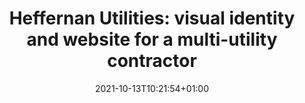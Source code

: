 ---
title: "Heffernan Utilities: visual identity and website for a multi-utility contractor"
date: 2021-10-13T10:21:54+01:00
draft: false
description: "Creating an identity, brand identity guidelines and marketing website for a family run multi-utility contractor based in the North of England."
slug: "heffernan-utilities"
topics: ["Project", "Visual Identity"]
syndicate: "false"
layout: "project"
blocks:
  - template: "hero"
    image: "/v1634117838/hc/heffernan-utilities-cover.jpg"
    image_caption: "Nº01 On site with Heffernan Utilities"
    image_alt: "Roadworker in high-visability jacket and white hard hat  laying water pipes"
    image_ratio: "wide"
  - template: "body-copy"
    heading: "Overview"
    content: "<p>Multi-utility contractor Heffernan Utilities provide Water, Gas and Electricity services across England.</p><p>Over the years, the business has built a strong reputation among existing clients. However, their existing identity – and off the peg Wordpress theme – failed to convey the value of their offering, their experience and expertise.</p><p>During the first Covid-19 lockdown, the Heffernan Utilities team reached out with an aim to move the business forward and win larger contracts.</p>"
  - template: "body-copy"
    heading: "Key objectives"
    content: "<p>Project objectives were defined as:</p><p><strong>1. Create a respectable visual identity</strong>, suitable for a variety of applications, both online and offline.</p>
    <p><strong>2. Design and build a professional website</strong> to clearly present Heffernan Utilities core offer and demonstrate credibility.</p>
    <p><strong>3. Create documentation and marketing material</strong>, including a website management guide, brand guidelines, business card templates and a bi-fold brochure for prospective clients.</p>"
  - template: "body-copy"
    heading: "Visual Identity"
    content: "<p>Part of the identity project involved changing the brand name from ‘LJH Utilities’ to ‘Heffernan Utilities’. However, there were concerns this change might confuse existing clients.</p><p>To help prevent this we began with the existing colour palette. Although it felt flat and uninspiring, we agreed the colours were heading in the right direction. With a few tweaks we were able to develop a vibrant palette, which remained familiar to existing clients and well suited to the industry. </p>"
  - template: "image-grid-two"
    image_one: "/v1634125168/hc/heffernan-utilities-original-colour-palette.png"
    image_one_caption: "Nº02 Original colour palette"
    image_one_alt: "Original colour palette"
    image_two: "/v1634125168/hc/heffernan-utilities-updated-colour-palette.png"
    image_two_caption: "Nº03 Updated colour palette"
    image_two_alt: "Updated colour palette"
    image_ratio: "landscape"
  - template: "body-copy"
    content: "<p>By using an L and J in the logomark – to form the upper stems and cross bar of the H – we made a subtle nod to the original business name, without having to spell it out in the logotype. </p><p>We settled on Source Sans Pro for the lead typeface. Primarily for it’s flexibility in weights and styles, but also for it’s familiarity. It’s a solid workhorse, so was ideal for our needs. Source Code Pro is used sparingly, as the secondary typeface.</p>"
  - template: "image-grid-two"
    image_one: "/v1634125393/hc/heffernan-utilities-logo-lockup-logomark-fill.png"
    image_one_caption: "Nº04 Heffernan Utilities Logo lockup"
    image_one_alt: "Heffernan Utilities Logo lockup"
    image_two: "/v1634125168/hc/heffernan-utilities-typography-mobile.png"
    image_two_caption: "Nº05 Typographic system (for small screens)"
    image_two_alt: "Typography system for small screens"
    image_ratio: "landscape"
  - template: "body-copy"
    heading: "Website design"
    content: "<p>With a clear idea of the content, a site map was created to plan  website structure and visualise a visitors journey through the website.</p>"
  - template: "image-full"
    image: "/v1634126308/hc/heffernan-utilities-sitemap.png"
    image_caption: "Nº06 Sitemap"
    image_alt: "Heffernan Utilities sitemap"
    image_ratio: "wide"
  - template: "body-copy"
    content: "<p>With most site visitors looking for more information about the business, it made sense to create a dedicated landing page for each service. This also made sense from an SEO perspective.</p><p>A top level <em>work</em> section allows content editors to publish case studies of recent projects and testimonials from previous clients. This is designed to build confidence and give potential clients an idea of business capabilities.</p><p>An accreditations page shows visitors the business is recognised within the industry and working to industry standards.</p>"
  - template: "body-copy"
    heading: "Wireframing"
    content: "<p>Using the site map as a guide, we quickly built out low fidelity mockups to translate the site map into page layouts, without getting hung up on the details.</p><p>A modular homepage was designed to allow the team to outline business capabilities and create promo sections to highlight the value proposition of the business.</p>"
  - template: "image-full"
    image: "/v1634201420/hc/heffernan-utilities-lo-fi-mockup.png"
    image_caption: "Nº07 Lo-fi website mockups"
    image_alt: "Heffernan Utilities sitemap"
    image_ratio: "wide"
  - template: "image-full"
    image: "/v1634201420/hc/heffernan-utilities-lo-fi-mockup-2.png"
    image_caption: "Nº08 Lo-fi website mockups"
    image_alt: "Heffernan Utilities sitemap"
    image_ratio: "wide"
  - template: "body-copy"
    heading: "Hi-fidelity prototyping"
    content: "<p>Fleshing out the mockups helped visualise the final design, colour palette and imagery, as it would appear on the finished website. Making the prototype clickable allowed us to navigate the pages, test flows and get a feel for the final website. From here we could iron out any issues before development stage.</p>"
  - template: "image-full"
    image: "/v1634136506/hc/heffernan-utilities-hi-fi-mockup.jpg"
    image_caption: "Nº09 Hi-fi website mockups"
    image_alt: "Heffernan Utilities sitemap"
    image_ratio: "wide"
  - template: "image-full"
    image: "/v1634136505/hc/heffernan-utilities-hi-fi-mockup-2.jpg"
    image_caption: "Nº10 Hi-fi website mockups"
    image_alt: "Heffernan Utilities sitemap"
    image_ratio: "wide"
  - template: "image-full"
    image: "/v1634136506/hc/heffernan-utilities-hi-fi-mockup-3.jpg"
    image_caption: "Nº11 Hi-fi website mockups"
    image_alt: "Heffernan Utilities sitemap"
    image_ratio: "wide"
  - template: "body-copy"
    heading: "Website development"
    content: "<p>It was expected updates to the website would be infrequent. Therefore, we agreed the website should be as easy to manage as possible and cost effective to maintain.</p><p>We decided the best approach was to move away from Wordpress, and instead opt for a more robust static page approach.</p>"
  - template: "image-grid-four"
    image_one: "/v1634139926/hc/hugo.png"
    image_one_caption: "Nº12 Hugo"
    image_one_alt: "GoHugo Logo"
    image_two: "/v1634139926/hc/forestry.png"
    image_two_caption: "Nº13 Forestry"
    image_two_alt: "Forestry CMS Logo"
    image_three: "/v1634139926/hc/netlify.png"
    image_three_caption: "Nº14 Netlify"
    image_three_alt: "Netlify Logo"
    image_four: "/v1634139926/hc/cloudinary.png"
    image_four_caption: "Nº15 Cloudinary"
    image_four_alt: "Cloudinary Logo"
    image_ratio: "square"
  - template: "body-copy"
    content: "<p><a href='https://gohugo.io/' target='_blank'>Hugo</a> is the perfect tool for a content based marketing website like this. It’s lightweight, fast and reliable, and requires almost zero maintenance. No plugins to manage or versions to update. It just works, and will continue to do so.</p><p><a href='https://forestry.io/' target='_blank'>Forestry</a> was our choice for CMS. It’s as simple as it gets, allowing content editors to commit markdown files directly to a Git repository, via a familiar content management interface.</p><p><a href='https://www.netlify.com/' target='_blank'>Netlify</a> allows us to host the website for free and keep ongoing costs to an absolute minimum. Netlify handles the CDN, deployment and contact form submissions – which are then sent to the team by email.</p> 
    <p><a href='https://cloudinary.com/' target='_blank'>Cloudinary</a> takes care of media content, helping us to deliver optimised images at the correct size for the context. For a website of this size we stay well within Cloudinary’s free tier.</p>"
  - template: "body-copy"
    heading: "Performance optimisations"
    content: "<p>I was able to make a number of performance optimisations to ensure the website loads as fast as possible, regardless of the device used or quality of internet connection.</p><p>These optimisations included:</p>
      <ul>
        <li>Self-hosting webfonts</li>
        <li>Removing third-party scripts</li>
        <li>Replacing jQuery with plain JavaScript</li>
        <li>Delivering responsive images to ensure optimised image sizes</li>
        <li>Serving next-gen image formats (AVIF & WebP)</li>
        <li>Using image placeholder to minimise cumulative layout shift</li>
        <li>Using lazy-loading to defer images outside of the viewport</li>
      </ul>
      <p>Testing the updated website using <a href='https://developers.google.com/web/tools/lighthouse/' target='_blank'>Google’s Lighthouse audit tool</a> shows over a 30% improvement in overall performance. </p>"
  - template: "image-grid-two"
    image_one: "/v1634140524/hc/heffernan-utilities-lighthouse-score-before.png"
    image_one_caption: "Nº16 Before performance optimisation"
    image_one_alt: "Lighthouse score before performance optimisation"
    image_two: "/v1634140524/hc/heffernan-utilities-lighthouse-score-after.png"
    image_two_caption: "Nº17 After performance optimisation"
    image_two_alt: "Lighthouse score after performance optimisation"
    image_ratio: "landscape"
  - template: "body-copy"
    heading: "Guidelines"
    content: "<p>One of the project requirements was to provide direction on both how to use the brand deliverables, and how to manage website content.</p><h3>Brand guide</h3><p>I built <a href='http://ljhutilities-brand.netlify.app/' target='_blank'>a brand guidelines microsite</a>, again using Hugo, to offer guidance about brand colours, typography and logo use. The guidelines also ensure brand deliverables are easy to access and download.</p>"
  - template: "image-grid-two"
    image_one: "/v1634204909/hc/heffernan-utilities-brand-guidelines.jpg"
    image_one_caption: "Nº18 Heffernan Utilities Brand Guidelines homepage"
    image_one_alt: "Heffernan Utilities Brand Guidelines homepage"
    image_two: "/v1634204909/hc/heffernan-utilities-brand-guidelines-2.jpg"
    image_two_caption: "Nº19 Heffernan Utilities Brand Guidelines logo"
    image_two_alt: "Heffernan Utilities Brand Guidelines logo"
    image_ratio: "landscape"
  - template: "body-copy"
    content: "<h3>CMS Guide</h3><p>Using Notion, I wrote <a href='https://substantial-search-fa6.notion.site/Heffernan-Utilities-CMS-Guide-c7381e6aaa024a62aeda59bfdcc57ef6' target='_blank'>a short CMS guide</a> to help onboard editors with website management and explain how to use Forestry to publish content.</p>"
  - template: "body-copy"
    heading: "Print material"
    content: "<p>To complete the project I helped create business cards templates and a bi-fold brochure to hand out to prospective clients.</p><p>I’m not a print designer by any stretch, but when working with small teams I’ll often help create basic deliverables for print. This saved the team the hassle of havng to bring another designer on board.</p>"
  - template: "image-grid-two"
    image_one: "/v1634218439/hc/heffernan-utilities-business-cards.jpg"
    image_one_caption: "Nº20 Heffernan Utilities Business Cards"
    image_one_alt: "Heffernan Utilities Logo lockup"
    image_two: "/v1634218439/hc/heffernan-utilities-brochure.jpg"
    image_two_caption: "Nº21 Bi-fold brochure"
    image_two_alt: "Typography system for small screens"
    image_ratio: "landscape"
  - template: "body-copy"
    heading: "Summary"
    content: "<p>Within 4 weeks we were able to complete the identity work and design and code the website, from scratch. Taking Heffernan utilities web presence from a generic unbranded Wordpress theme to a recognisable multi-utility brand.</p><p>By choosing a simple static site approach and optimising the website for Google’s <a href='https://web.dev/vitals/' target=''>Core Web Vitals</a>, we were able to improve website performance and boost search ranking – all whilst keeping ongoing costs to a minimum.</p><p>At the point the work has only just begun. In order to win new clients, it’s vital to drive traffic to the website. This can be done over time with content markerting or using social media, but the best option for the business might be to focus on targeted marketing using Adwords.</p><p>I’d also suggest creating a <a href='https://www.google.co.uk/business/' target='_blank'>Business Profile</a> on Google and itegrating live-chat software to engage with visitors and offer support.</p><p>If you need help with anything you see here, then <a href='mailto:studio@harrycresswell.com'>please get in touch</a>.</p>"
  - template: "link-big"
    link_text: "ljhutilities.com"
    link_url: "https://ljhutilities.com/"
---